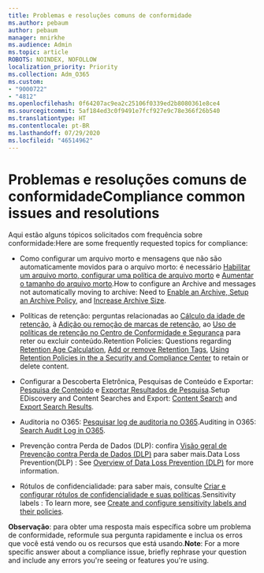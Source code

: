 ```yaml
---
title: Problemas e resoluções comuns de conformidade
ms.author: pebaum
author: pebaum
manager: mnirkhe
ms.audience: Admin
ms.topic: article
ROBOTS: NOINDEX, NOFOLLOW
localization_priority: Priority
ms.collection: Adm_O365
ms.custom:
- "9000722"
- "4812"
ms.openlocfilehash: 0f64207ac9ea2c25106f0339ed2b8080361e8ce4
ms.sourcegitcommit: 5af184ed3c0f9491e7fcf927e9c78e366f26b540
ms.translationtype: HT
ms.contentlocale: pt-BR
ms.lasthandoff: 07/29/2020
ms.locfileid: "46514962"
---
```

# <a name="compliance-common-issues-and-resolutions"></a><span data-ttu-id="f1371-102">Problemas e resoluções comuns de conformidade</span><span class="sxs-lookup"><span data-stu-id="f1371-102">Compliance common issues and resolutions</span></span>

<span data-ttu-id="f1371-103">Aqui estão alguns tópicos solicitados com frequência sobre conformidade:</span><span class="sxs-lookup"><span data-stu-id="f1371-103">Here are some frequently requested topics for compliance:</span></span>

- <span data-ttu-id="f1371-104">Como configurar um arquivo morto e mensagens que não são automaticamente movidos para o arquivo morto: é necessário [Habilitar um arquivo morto, configurar uma política de arquivo morto](https://docs.microsoft.com/microsoft-365/compliance/enable-archive-mailboxes?view=o365-worldwide) e [Aumentar o tamanho do arquivo morto](https://docs.microsoft.com/microsoft-365/compliance/enable-unlimited-archiving?view=o365-worldwide).</span><span class="sxs-lookup"><span data-stu-id="f1371-104">How to configure an Archive and messages not automatically moving to archive: Need to [Enable an Archive, Setup an Archive Policy](https://docs.microsoft.com/microsoft-365/compliance/enable-archive-mailboxes?view=o365-worldwide), and [Increase Archive Size](https://docs.microsoft.com/microsoft-365/compliance/enable-unlimited-archiving?view=o365-worldwide).</span></span>

- <span data-ttu-id="f1371-105">Políticas de retenção: perguntas relacionadas ao [Cálculo da idade de retenção](https://docs.microsoft.com/exchange/security-and-compliance/messaging-records-management/retention-age), à [Adição ou remoção de marcas de retenção](https://docs.microsoft.com/exchange/security-and-compliance/messaging-records-management/add-or-remove-retention-tags), ao [Uso de políticas de retenção no Centro de Conformidade e Segurança](https://docs.microsoft.com/microsoft-365/compliance/retention-policies?view=o365-worldwide) para reter ou excluir conteúdo.</span><span class="sxs-lookup"><span data-stu-id="f1371-105">Retention Policies: Questions regarding [Retention Age Calculation](https://docs.microsoft.com/exchange/security-and-compliance/messaging-records-management/retention-age), [Add or remove Retention Tags](https://docs.microsoft.com/exchange/security-and-compliance/messaging-records-management/add-or-remove-retention-tags), [Using Retention Policies in the a Security and Compliance Center](https://docs.microsoft.com/microsoft-365/compliance/retention-policies?view=o365-worldwide) to retain or delete content.</span></span>

- <span data-ttu-id="f1371-106">Configurar a Descoberta Eletrônica, Pesquisas de Conteúdo e Exportar: [Pesquisa de Conteúdo](https://docs.microsoft.com/microsoft-365/compliance/search-for-content?view=o365-worldwide) e [Exportar Resultados de Pesquisa](https://docs.microsoft.com/microsoft-365/compliance/export-search-results?view=o365-worldwide).</span><span class="sxs-lookup"><span data-stu-id="f1371-106">Setup EDiscovery and Content Searches and Export: [Content Search](https://docs.microsoft.com/microsoft-365/compliance/search-for-content?view=o365-worldwide) and [Export Search Results](https://docs.microsoft.com/microsoft-365/compliance/export-search-results?view=o365-worldwide).</span></span>

- <span data-ttu-id="f1371-107">Auditoria no O365: [Pesquisar log de auditoria no O365](https://docs.microsoft.com/microsoft-365/compliance/search-the-audit-log-in-security-and-compliance?view=o365-worldwide).</span><span class="sxs-lookup"><span data-stu-id="f1371-107">Auditing in O365: [Search Audit Log in O365](https://docs.microsoft.com/microsoft-365/compliance/search-the-audit-log-in-security-and-compliance?view=o365-worldwide).</span></span>

- <span data-ttu-id="f1371-108">Prevenção contra Perda de Dados (DLP): confira [Visão geral de Prevenção contra Perda de Dados (DLP)](https://docs.microsoft.com/microsoft-365/compliance/data-loss-prevention-policies?view=o365-worldwide) para saber mais.</span><span class="sxs-lookup"><span data-stu-id="f1371-108">Data Loss Prevention(DLP) : See [Overview of Data Loss Prevention (DLP)](https://docs.microsoft.com/microsoft-365/compliance/data-loss-prevention-policies?view=o365-worldwide) for more information.</span></span>
 
- <span data-ttu-id="f1371-109">Rótulos de confidencialidade: para saber mais, consulte [Criar e configurar rótulos de confidencialidade e suas políticas](https://docs.microsoft.com/microsoft-365/compliance/create-sensitivity-labels).</span><span class="sxs-lookup"><span data-stu-id="f1371-109">Sensitivity labels : To learn more, see [Create and configure sensitivity labels and their policies](https://docs.microsoft.com/microsoft-365/compliance/create-sensitivity-labels).</span></span>

<span data-ttu-id="f1371-110">**Observação**: para obter uma resposta mais específica sobre um problema de conformidade, reformule sua pergunta rapidamente e inclua os erros que você está vendo ou os recursos que está usando.</span><span class="sxs-lookup"><span data-stu-id="f1371-110">**Note**: For a more specific answer about a compliance issue, briefly rephrase your question and include any errors you're seeing or features you're using.</span></span>
